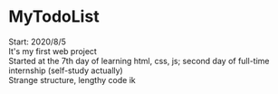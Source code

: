 # MyTodoList
Start: 2020/8/5
<br>
It's my first web project
<br>
Started at the 7th day of learning html, css, js; second day of full-time internship (self-study actually)
<br>
Strange structure, lengthy code ik
